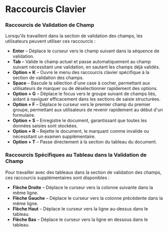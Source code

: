 # Raccourcis Clavier

### Raccourcis de Validation de Champ

Lorsqu'ils travaillent dans la section de validation des champs, les utilisateurs peuvent utiliser ces raccourcis :

* **Enter** – Déplace le curseur vers le champ suivant dans la séquence de validation.
* **Tab** – Valide le champ actuel et passe automatiquement au champ suivant nécessitant une validation, en sautant les champs déjà validés.
* **Option + K** – Ouvre le menu des raccourcis clavier spécifique à la section de validation des champs.
* **Space** – Bascule la sélection d'une case à cocher, permettant aux utilisateurs de marquer ou de désélectionner rapidement des options.
* **Option + G** – Déplace le focus vers le groupe suivant de champs liés, aidant à naviguer efficacement dans les sections de saisie structurées.
* **Option + F** – Déplace le curseur vers le premier champ du premier groupe, permettant aux utilisateurs de revenir rapidement au début d'un formulaire.
* **Option + S** – Enregistre le document, garantissant que toutes les données saisies sont stockées.
* **Option + R** – Rejette le document, le marquant comme invalide ou nécessitant un examen supplémentaire.
* **Option + T** – Passe directement à la section du tableau du document.

### Raccourcis Spécifiques au Tableau dans la Validation de Champ

Pour travailler avec des tableaux dans la section de validation des champs, ces raccourcis supplémentaires sont disponibles :

* **Flèche Droite** – Déplace le curseur vers la colonne suivante dans la même ligne.
* **Flèche Gauche** – Déplace le curseur vers la colonne précédente dans la même ligne.
* **Flèche Haut** – Déplace le curseur vers la ligne au-dessus dans le tableau.
* **Flèche Bas** – Déplace le curseur vers la ligne en dessous dans le tableau.
